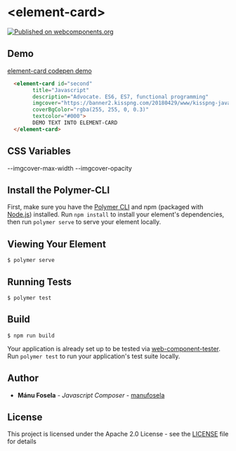 # \<element-card\>
[![Published on webcomponents.org](https://img.shields.io/badge/webcomponents.org-published-blue.svg)](https://www.webcomponents.org/element/owner/my-element)

## Demo
[element-card codepen demo](https://codepen.io/manufosela/pen/wZXopo)

<!--
```
<custom-element-demo>
  <template>
    <script type="module" src="../element-card.js"></script>
    <script type="module" src="/node_modules/@manufosela/nav-list/nav-list.js"></script>
    <script type="module" src="/node_modules/@manufosela/circle-percent/circle-percent.js"></script>
    <next-code-block></next-code-block>
  </template>
</custom-element-demo>
```
-->
```html
  <element-card id="second" 
        title="Javascript"
        description="Advocate. ES6, ES7, functional programming"
        imgcover="https://banner2.kisspng.com/20180429/www/kisspng-javascript-logo-html-comment-blog-5ae63c22d40699.0773573515250381148685.jpg"
        coverBgColor="rgba(255, 255, 0, 0.3)"
        textcolor="#000">
        DEMO TEXT INTO ELEMENT-CARD
  </element-card>
```
## CSS Variables
--imgcover-max-width
--imgcover-opacity

## Install the Polymer-CLI

First, make sure you have the [Polymer CLI](https://www.npmjs.com/package/polymer-cli) and npm (packaged with [Node.js](https://nodejs.org)) installed. Run `npm install` to install your element's dependencies, then run `polymer serve` to serve your element locally.

## Viewing Your Element

```
$ polymer serve
```

## Running Tests

```
$ polymer test
```

## Build
```
$ npm run build
```

Your application is already set up to be tested via [web-component-tester](https://github.com/Polymer/web-component-tester). Run `polymer test` to run your application's test suite locally.

## Author

* **Mánu Fosela** - *Javascript Composer* - [manufosela](https://github.com/manufosela)

## License

This project is licensed under the Apache 2.0 License - see the [LICENSE](LICENSE) file for details